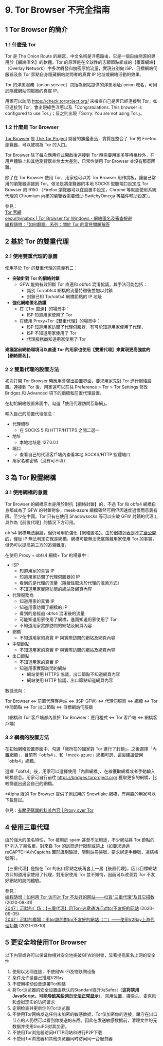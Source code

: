 # 9. Tor Browser 不完全指南



## 1 Tor Browser 的簡介

### 1.1 什麼是 Tor

Tor 是 The Onion Route 的縮寫，中文名稱是洋蔥路由，它是一個自由開源的專用於【網絡匿名】的軟體。Tor 的原理是在全球性的志願節點組成的【覆蓋網絡】（Overlay Network）中多次轉發和加密原始流量，實現分別向 ISP、目標網站伺服器及各 Tor 節點自身隱藏網站訪問者的真實 IP 地址或網絡活動的效果。

Tor 的洋蔥服務（onion service）包括為網站提供的洋蔥地址/.onion 域名，可用於隱藏網站伺服器的真實 IP。

用家可以訪問 https://check.torproject.org/ 來檢查自己是否已經連接到 Tor。如已連接到 Tor，會出現綠色洋蔥以及「Congratulations. This browser is configured to use Tor.」；反之則出現「Sorry. You are not using Tor.」。

### 1.2 什麼是 Tor Browser

[Tor Browser](https://www.torproject.org/download) 是 [The Tor Project](https://www.torproject.org/) 開發的旗艦產品，實質是整合了 Tor 的 Firefox 瀏覽器，可以被視為 Tor 的入口。

Tor Broswer 除了每次應用程式開啟後連接到 Tor 時需要用家多等待幾秒外，在用戶體驗上和其他瀏覽器並無太大差別，日常性使用 Tor Browser 並沒有那麼困難。

除了在 Tor Browser 使用 Tor，用家也可以將 Tor Browser 用作跳板，讓自己常用的瀏覽器連接到 Tor。做法是將瀏覽器的本地 SOCKS 監聽端口設定成 Tor Browser 的 9150 （Firefox 瀏覽器可以在設置中設定，Chrome 等默認使用系統代理的 Chromium  內核的瀏覽器需要借助 SwitchyOmega 等插件輔助設定）。



參見：  
[Tor 官網](https://www.torproject.org/)  
[securityinabox | Tor Browser for Windows - 網絡匿名及審查規避](https://securityinabox.org/zh/guide/torbrowser/windows/)  
[編程隨想：「如何翻牆」系列：關於 Tor 的常見問題解答  ](https://program-think.blogspot.com/2013/11/tor-faq.html)



## 2 基於 Tor 的雙重代理



### 2.1 使用雙重代理的意義

使用基於 Tor 的雙重代理的意義有二：   
- **突破針對 Tor 的網絡封鎖**
  - GFW 能夠有效阻斷 Tor 直連和 obfs4 混淆協議，其手法可能包括：
    - 識別 Tor/obfs4 網橋的流量特徵後並加以封鎖
    - 封鎖已知 Tor/obfs4 網橋節點的 IP 地址
- **強化網絡匿名防護**
  - 在【Tor 直連】的場景中：
    - ISP 知道用家使用了 Tor
  - 在使用 Proxy+Tor【雙重代理】的場景中：
    - ISP 知道用家訪問了代理伺服器，有可能知道用家使用了代理，
    - ISP 不知道用家使用了 Tor
    - 代理服務商知道用家使用了 Tor

**建議當前網絡環境可以直連 Tor 的用家也使用【雙重代理】來實現更高強度的【網絡匿名】。**



### 2.2 雙重代理的設置方法

初次打開 Tor Browser 時應用會彈出設置界面，要求用家先對 Tor 進行網絡設置。連接到 Tor 後，用家還可以前往 Preference > Tor > Tor Settings 修改 Bridges 和 Advanced 項下的網橋和前置代理設置。

在初始網絡設置界面中，勾選「使用代理訪問互聯網」。

輸入自己的前置代理信息：   
- 代理類型
  - 在 SOCKS 5 和 HTTP/HTTPS 之間二選一
- 地址
  - 本地地址是 127.0.0.1
- 端口
  - 查看自己的代理客戶端內查看本地 SOCKS/HTTP 監聽端口
- 用家名和密碼（沒有可不填）



## 3 為 Tor 設置網橋

### 3.1 使用網橋的意義

Tor Browser 的網橋原本是用於對抗【網絡封鎖】的，不過 Tor 和 obfs4 網橋自身都成為了 GFW 的封鎖對象，meek-azure 網橋雖然可用但因速度過慢而意義有限。至少在中國，Tor 只有在使用 Shadowsocks 等可以突破 GFW 封鎖的代理工具作為【前置代理】的情況下方可用。

obfs4 網橋無法翻牆，但仍可用於強化【網絡匿名】。由於[網橋列表是不完全公開的](https://www.torproject.org/docs/bridges.html.en)，僅從 IP 無法判定它就是網橋。網橋可能無法徹底隱藏用家使用 Tor 的事實，但仍可以提高第三方的追溯難度。

在使用 Proxy + obfs4 網橋+ Tor 的場景中：   
- ISP 
  - 知道用家的真實 IP
  - 知道用家訪問了代理伺服器的 IP
  - 看到的是代理的流量（隱蔽性取決於代理的混淆方式）
  - 不知道用家實際訪問的網站及網頁內容
- 代理服務商
  - 知道用家的真實 IP
  - 知道用家訪問了網橋的 IP
  - 看到的是經過 obfs4 混淆後的流量
  - 可能知道用家使用了網橋，進而知道用家使用了 Tor
  - 不知道用家實際訪問的網站及網頁內容
- 網橋
  - 不知道用家的真實 IP 與實際訪問的網站及網頁內容
- 中間節點
  - 不知道用家的真實 IP 與實際訪問的網站及網頁內容
- 出口節點
  - 不知道用家的真實 IP 
  - 知道用家實際訪問的網站
    - 網站使用 HTTPS 協議，出口節點不知道網頁內容
    - 網站使用 HTTP 協議，出口節點知道網頁內容

數據流向：

Tor Browser <=> 前置代理客戶端 <=>  (ISP-GFW) <=> 代理伺服器 <=> 網橋 <=> Tor 中間節點 <=> Tor 出口節點 <=> 目標網站伺服器

（網橋和 Tor 客戶端都內置於 Tor Browser：應用程式 <=> Tor 客戶端 <=> 網橋客戶端）



### 3.2 網橋的設置方法

在初始網絡設置界面中，勾選「我所在的國家對 Tor 進行了封鎖」，之後選擇「內置網橋」，目前有「obfs4」、和「meek-azure」網橋可選，這裏建議使用「obfs4」網橋。

選擇「obfs4」後，用家可以選擇使用「內置網橋」、在線獲取網橋或者手動輸入網橋信息。用家可自行前往 https://bridges.torproject.org/ 獲取更多的網橋，比較篩選出適合自己的網橋。

*Alpha 版的 Tor Browser 提供了測試用的 Snowflake 網橋，有興趣的用家可以下載嘗試。



參見：[有關密碼學的科普內容 | Proxy over Tor](https://cryptoboy.home.blog/2018/11/04/proxy-over-tor/)  



## 4 使用三重代理

由於強大的匿名特性，Tor 被用於 spam 甚至不法用途，不少網站將 Tor 節點的 IP 列入了黑名單，對來自 Tor 的訪問進行限制或禁止（如要求通過 reCAPTCHA/hCaptcha 圖形識別驗證、限制註冊帳號、要求綁定手機號、凍結帳號等）。  

【三重代理】是指在 Tor 的出口節點之後再套上一層【後置代理】，因此目標網站方只知道用家使用了代理，對用家使用 Tor 並不知情，因而可以改善對 Tor 不友好網站的訪問體驗。



參見：  
[编程随想｜如何用 Tor 访问对 Tor 不友好的网站——扫盲“三重代理”及其它招数](https://program-think.blogspot.com/2020/08/Tor-Triple-Proxy.html) (2020-08-31)   
[2047｜沉默的广场：【三重代理】用Tor+迷雾通访问对tor不友好的网站](https://2047.name/t/7237) (2020-09-05)  
[2047｜沉默的廣場：用tor訪問對tor不友好的網站（二）——使用V2Ray上游代理功能](https://2047.name/t/11496) (2021-03-10)  

## 5 更安全地使用Tor Browser

以下内容或许可以保证你相对安全地突破GFW的封锁，显著提高匿名上网的安全性

1. 使用以太网连接，不使用Wi-Fi及物联网设备
2. 条件允许请自己搭建V2Ray
3. 不使用移动设备连接Tor网络
4. 将Tor浏览器的安全设置由默认的Standard提升为Safest（**这将禁用JavaScript，可能导致某些网页无法正常显示**），禁用位置、摄像头、麦克风和虚拟现实的访问请求
5. 定期检查并更新你的Tor浏览器
6. 不使用Tor网络发送任何未加密的敏感数据，Tor仅加密你的连接，蹲守在出口节点的人仍然可以看到你发送的东西。因此在发送敏感数据前，清理文件的元数据并使用GnuPG对其加密。
7. 不使用Tor浏览器访问HTTP网站和进行P2P下载
8. 不使用Tor浏览器和其他浏览器同时访问同一台服务器
